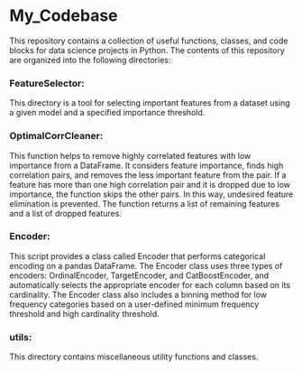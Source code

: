 # My_Codebase
This repository contains a collection of useful functions, classes, and code blocks for data science projects in Python. 
The contents of this repository are organized into the following directories:

### FeatureSelector: 
  This directory is a tool for selecting important features from a dataset using a given model and a specified importance threshold.

### OptimalCorrCleaner:
  This function helps to remove highly correlated features with low importance from a DataFrame. It considers feature importance, finds high correlation pairs, and removes the less important feature from the pair. If a feature has more than one high correlation pair and it is dropped due to low importance, the function skips the other pairs. In this way, undesired feature elimination is prevented. The function returns a list of remaining features and a list of dropped features.

### Encoder:
  This script provides a class called Encoder that performs categorical encoding on a pandas DataFrame. The Encoder class uses three types of encoders: OrdinalEncoder, TargetEncoder, and CatBoostEncoder, and automatically selects the appropriate encoder for each column based on its cardinality. The Encoder class also includes a binning method for low frequency categories based on a user-defined minimum frequency threshold and high cardinality threshold. 

### utils: 
  This directory contains miscellaneous utility functions and classes.
